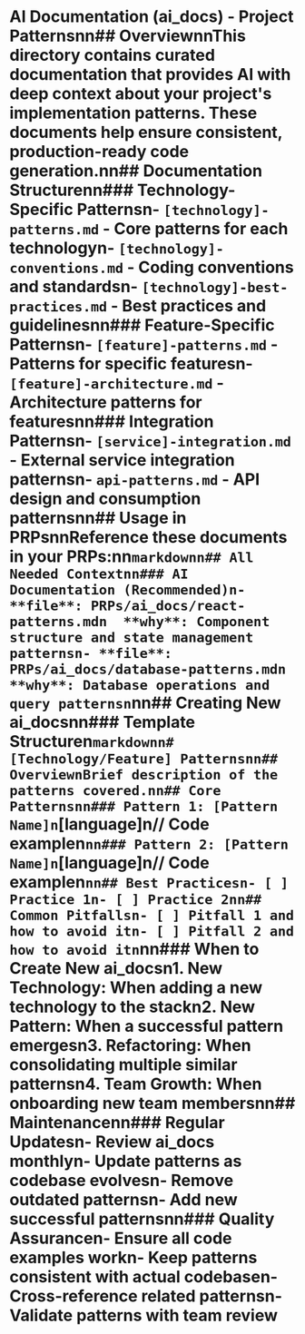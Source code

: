 # AI Documentation (ai_docs) - Project Patternsnn## OverviewnnThis directory contains curated documentation that provides AI with deep context about your project's implementation patterns. These documents help ensure consistent, production-ready code generation.nn## Documentation Structurenn### Technology-Specific Patternsn- `[technology]-patterns.md` - Core patterns for each technologyn- `[technology]-conventions.md` - Coding conventions and standardsn- `[technology]-best-practices.md` - Best practices and guidelinesnn### Feature-Specific Patternsn- `[feature]-patterns.md` - Patterns for specific featuresn- `[feature]-architecture.md` - Architecture patterns for featuresnn### Integration Patternsn- `[service]-integration.md` - External service integration patternsn- `api-patterns.md` - API design and consumption patternsnn## Usage in PRPsnnReference these documents in your PRPs:nn```markdownn## All Needed Contextnn### AI Documentation (Recommended)n- **file**: PRPs/ai_docs/react-patterns.mdn  **why**: Component structure and state management patternsn- **file**: PRPs/ai_docs/database-patterns.mdn  **why**: Database operations and query patternsn```nn## Creating New ai_docsnn### Template Structuren```markdownn# [Technology/Feature] Patternsnn## OverviewnBrief description of the patterns covered.nn## Core Patternsnn### Pattern 1: [Pattern Name]n```[language]n// Code examplen```nn### Pattern 2: [Pattern Name]n```[language]n// Code examplen```nn## Best Practicesn- [ ] Practice 1n- [ ] Practice 2nn## Common Pitfallsn- [ ] Pitfall 1 and how to avoid itn- [ ] Pitfall 2 and how to avoid itn```nn### When to Create New ai_docsn1. **New Technology**: When adding a new technology to the stackn2. **New Pattern**: When a successful pattern emergesn3. **Refactoring**: When consolidating multiple similar patternsn4. **Team Growth**: When onboarding new team membersnn## Maintenancenn### Regular Updatesn- Review ai_docs monthlyn- Update patterns as codebase evolvesn- Remove outdated patternsn- Add new successful patternsnn### Quality Assurancen- Ensure all code examples workn- Keep patterns consistent with actual codebasen- Cross-reference related patternsn- Validate patterns with team review